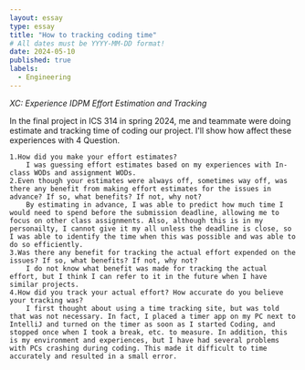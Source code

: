 ```yaml
---
layout: essay
type: essay
title: "How to tracking coding time"
# All dates must be YYYY-MM-DD format!
date: 2024-05-10
published: true
labels:
  - Engineering
---
```

*XC: Experience IDPM Effort Estimation and Tracking*

In the final project in ICS 314 in spring 2024, me and teammate were doing estimate and tracking time of coding our project. I'll show how affect these experiences with 4 Question.

	1.How did you make your effort estimates?
		I was guessing effort estimates based on my experiences with In-class WODs and assignment WODs. 
	2.Even though your estimates were always off, sometimes way off, was there any benefit from making effort estimates for the issues in advance? If so, what benefits? If not, why not?
		By estimating in advance, I was able to predict how much time I would need to spend before the submission deadline, allowing me to focus on other class assignments. Also, although this is in my personailty, I cannot give it my all unless the deadline is close, so I was able to identify the time when this was possible and was able to do so efficiently.
	3.Was there any benefit for tracking the actual effort expended on the issues? If so, what benefits? If not, why not?
		I do not know what benefit was made for tracking the actual effort, but I think I can refer to it in the future when I have similar projects.
	4.How did you track your actual effort? How accurate do you believe your tracking was?
		I first thought about using a time tracking site, but was told that was not necessary. In fact, I placed a timer app on my PC next to IntelliJ and turned on the timer as soon as I started Coding, and stopped once when I took a break, etc. to measure. In addition, this is my environment and experiences, but I have had several problems with PCs crashing during coding. This made it difficult to time accurately and resulted in a small error.
